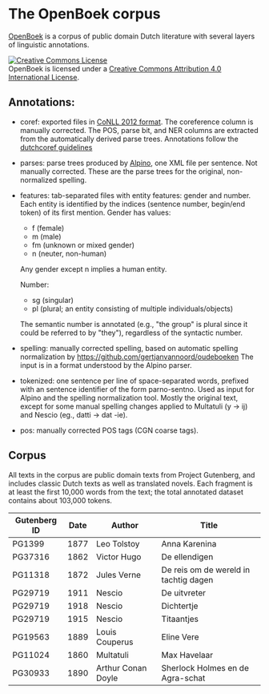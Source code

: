 # The OpenBoek corpus

[OpenBoek](http://andreasvc.github.io/openboek/) is a corpus of public domain Dutch literature
with several layers of linguistic annotations.

<a rel="license" href="http://creativecommons.org/licenses/by/4.0/"><img alt="Creative Commons License" style="border-width:0" src="https://i.creativecommons.org/l/by/4.0/88x31.png" /></a><br />
<span xmlns:dct="http://purl.org/dc/terms/" href="http://purl.org/dc/dcmitype/Dataset" property="dct:title" rel="dct:type">OpenBoek</span> is licensed under a
<a rel="license" href="http://creativecommons.org/licenses/by/4.0/">Creative Commons Attribution 4.0 International License</a>.

## Annotations:

- coref: exported files in [CoNLL 2012 format](http://conll.cemantix.org/2012/data.html).
  The coreference column is manually corrected. The POS, parse bit, and NER
  columns are extracted from the automatically derived parse trees.
  Annotations follow the [dutchcoref guidelines](https://github.com/andreasvc/dutchcoref/)
- parses: parse trees produced by [Alpino](http://www.let.rug.nl/vannoord/alp/Alpino/),
  one XML file per sentence. Not manually corrected. These are the parse trees for the
  original, non-normalized spelling.
- features: tab-separated files with entity features: gender and number.
  Each entity is identified by the indices (sentence number, begin/end token)
  of its first mention.
  Gender has values:
  - f (female)
  - m (male)
  - fm (unknown or mixed gender)
  - n (neuter, non-human)

  Any gender except n implies a human entity.

  Number:
  - sg (singular)
  - pl (plural; an entity consisting of multiple individuals/objects)

  The semantic number is annotated (e.g., "the group" is plural since it could be
  referred to by "they"), regardless of the syntactic number.
- spelling: manually corrected spelling, based on automatic spelling normalization by
  https://github.com/gertjanvannoord/oudeboeken
  The input is in a format understood by the Alpino parser.
- tokenized: one sentence per line of space-separated words, prefixed with an
  sentence identifier of the form parno-sentno. Used as input for Alpino and
  the spelling normalization tool. Mostly the original text, except for some
  manual spelling changes applied to Multatuli (y -> ij) and Nescio (eg., datti -> dat -ie).
- pos: manually corrected POS tags (CGN coarse tags).

## Corpus

All texts in the corpus are public domain texts from Project Gutenberg, and
includes classic Dutch texts as well as translated novels. Each fragment is at
least the first 10,000 words from the text; the total annotated dataset
contains about 103,000 tokens.

|Gutenberg ID|Date|Author|Title|
|---|---|---|---|
| PG1399  | 1877 | Leo Tolstoy        | Anna Karenina                          |
| PG37316 | 1862 | Victor Hugo        | De ellendigen                          |
| PG11318 | 1872 | Jules Verne        | De reis om de wereld in tachtig dagen  |
| PG29719 | 1911 | Nescio             | De uitvreter                           |
| PG29719 | 1918 | Nescio             | Dichtertje                             |
| PG29719 | 1915 | Nescio             | Titaantjes                             |
| PG19563 | 1889 | Louis Couperus     | Eline Vere                             |
| PG11024 | 1860 | Multatuli          | Max Havelaar                           |
| PG30933 | 1890 | Arthur Conan Doyle | Sherlock Holmes en de Agra-schat       |

